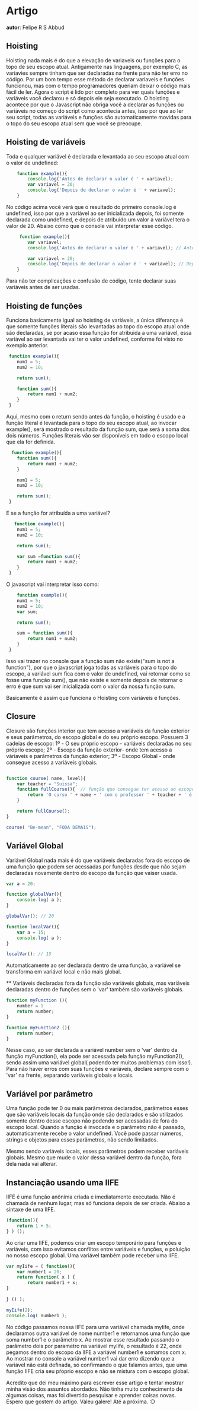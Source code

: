 # Artigo
**autor**: Felipe R S Abbud

## Hoisting

Hoisting nada mais é do que a elevação de variaveis ou funções para o topo de seu escopo atual. Antigamente nas linguagens, por exemplo C, as variavies sempre tinham que ser declaradas na frente para não ter erro no código. Por um bom tempo esse método de declarar variaveis e funções funcionou, mas com o tempo programadores queriam deixar o código mais fácil de ler. Agora o script é lido por completo para ver quais funções e variáveis você declarou e só depois ele seja executado. O hoisting acontece por que o Javascript não obriga você a declarar as funções ou variáveis no começo do script como acontecia antes, isso por que ao ler seu script, todas as variáveis e funções são automaticamente movidas para o topo do seu escopo atual sem que você se preocupe.

## Hoisting de variáveis
Toda e qualquer variável é declarada e levantada ao seu escopo atual com o valor de undefined:

```js
    function example(){
        console.log('Antes de declarar o valor é ' + variavel);
        var variavel = 20;
        console.log('Depois de declarar o valor é ' + variavel);
    }
```

No código acima você verá que o resultado do primeiro console.log é undefined, isso por que a variável ao ser inicializada depois, foi somente declarada como undefined, e depois de atribuído um valor a variável tera o valor de 20. Abaixo como que o console vai interpretar esse código.

```js
     function example(){
        var variavel;
        console.log('Antes de declarar o valor é ' + variavel); // Antes de declarar o valor é undefined

        var variavel = 20;
        console.log('Depois de declarar o valor é ' + variavel); // Depois de declarar o valor é 20
    }
```
Para não ter complicações e confusão de código, tente declarar suas variáveis antes de ser usadas.

 ## Hoisting de funções
 Funciona basicamente igual ao hoisting de variáveis, a única diferança é que somente funções literais são levantadas ao topo do escopo atual onde são declaradas, se por acaso essa função for atribuida a uma variável, essa variável ao ser levantada vai ter o valor undefined, conforme foi visto no exemplo anterior.

```js
 function example(){
    num1 = 5;
    num2 = 10;

    return sum();

    function sum(){
        return num1 + num2;
    }
 }
```
 Aqui, mesmo com o return sendo antes da função, o hoisting é usado e a função literal é levantada para o topo do seu escopo atual, ao invocar  example(), será mostrado o resultado da função sum, que será a soma dos dois números. Funções literais vão ser disponíveis em todo o escopo local que ela for definida.

```js
  function example(){
    function sum(){
        return num1 + num2;
    }

    num1 = 5;
    num2 = 10;

    return sum();    
 }

```
E se a função for atribuída a uma variável?

```js
   function example(){
    num1 = 5;
    num2 = 10;

    return sum();

    var sum =function sum(){
        return num1 + num2;
    }
 }

```

O javascript vai interpretar isso como:

```js
    function example(){
    num1 = 5;
    num2 = 10;
    var sum;

    return sum();

    sum = function sum(){
        return num1 + num2;
    }
 }
```

Isso vai trazer no console que a função sum não existe("sum is not a function"), por que o javascript joga todas as variáveis para o topo do escopo, a variável sum
fica com o valor de undefined, vai retornar como se fosse uma função sum(), que não existe e somente depois de retornar o erro é que sum vai ser inicializada com o valor da nossa função sum.

Basicamente é assim que funciona o Hoisting com variáveis e funções.


## Closure
Closure são funções interior que tem acesso a variáveis da função exterior e seus parâmetros, do escopo global e do seu próprio escopo.
Possuem 3 cadeias de escopo:
1º - O seu próprio escopo - variáveis declaradas no seu próprio escopo;
2º - Escopo da função exterior- onde tem acesso a váriaveis e parâmetros da função exterior;
3º - Escopo Global - onde consegue acesso a variáveis globais.

```js

function course( name, level){
    var teacher = "Suissa";
    function fullCourse(){  // função que consegue ter acesso ao escopo da função exterior course() pegando suas variaveis e parâmetros.
        return 'O curso ' + name + ' com o professor ' + teacher + ' é ' + level + '!';
    }

    return fullCourse();
}

course( "Be-mean", "FODA DEMAIS");
```

## Variável Global
Variável Global nada mais é do que variáveis declaradas fora do escopo de uma função que podem ser acessadas por funções desde que não sejam declaradas novamente dentro do escopo da função que vaiser usada.

```js
var a = 20;

function globalVar(){
    console.log( a );
}

globalVar(); // 20

function localVar(){
    var a = 15;
    console.log( a );
}

localVar(); // 15
```
Automaticamente ao ser declarada dentro de uma função, a variável se transforma em variável local e não mais global.

** Variáveis declaradas fora da função são variáveis globais, mas variáveis declaradas dentro de funções sem o 'var' também são variáveis globais.

```js
function myFunction (){
    number = 1
    return number;
}

function myFunction2 (){
    return number;
}
```
Nesse caso, ao ser declarada a variável number sem o 'var' dentro da função myFunction(), ela pode ser acessada pela função myFunction2(), sendo assim uma variável global( podendo ter muitos problemas com isso!). Para não haver erros com suas funções e variáveis, declare sempre com o 'var' na frente, separando variáveis globais e locais.


## Variável por parâmetro

Uma função pode ter 0 ou mais parâmetros declarados, parâmetros esses que são variáveis locais da função onde são declarados e são utilizados somente dentro desse escopo não podendo ser acessadas de fora do escopo local. Quando a função é invocada e o parâmetro não é passado, automaticamente recebe o valor undefined. Você pode passar números, strings e objetos para esses parâmetros, não sendo limitados.

Mesmo sendo variáveis locais, esses parâmetros podem receber variáveis globais. Mesmo que mude o valor dessa variável dentro da função, fora dela nada vai alterar.


## Instanciação usando uma IIFE

IIFE é uma função anônima criada e imediatamente executada. Não é chamada de nenhum lugar, mas só funciona depois de ser criada. Abaixo a sintaxe de uma IIFE.

```js
(function(){
    return 1 + 5;
} ) ();
```

Ao criar uma IIFE, podemos criar um escopo temporário para funções e variáveis, com isso evitamos conflitos entre variáveis e funções, e poluição no nosso escopo global.
Uma variável também pode receber uma IIFE.

```js
var myIife = ( function(){
    var number1 = 20;
    return function( x ) {
        return number1 + x;
}
    
} () ); 

myIife(2);
console.log( number1 );
```

No código passamos nossa IIFE para uma variável chamada myIife, onde declaramos outra variável de nome number1 e retornamos uma função que soma number1 e o parâmetro x. Ao mostrar esse resultado passando o parâmetro dois por parametro na variável myIife, o resultado é 22, onde pegamos dentro do escopo da IIFE a variável number1 e somamos com x. Ao mostrar no console a variável number1 vai dar erro dizendo que a variável não está definada, só confirmando o que falamos antes, que uma função IIFE cria seu pŕoprio escopo e não se mistura com o escopo global. 

Acredito que dei meu máximo para escrever esse artigo e tentar mostrar minha visão dos assuntos abordados. Não tinha muito conhecimento de algumas coisas, mas foi divertido pesquisar e aprender coisas novas. Espero que gostem do artigo. Valeu galere! Até a próxima. :D
